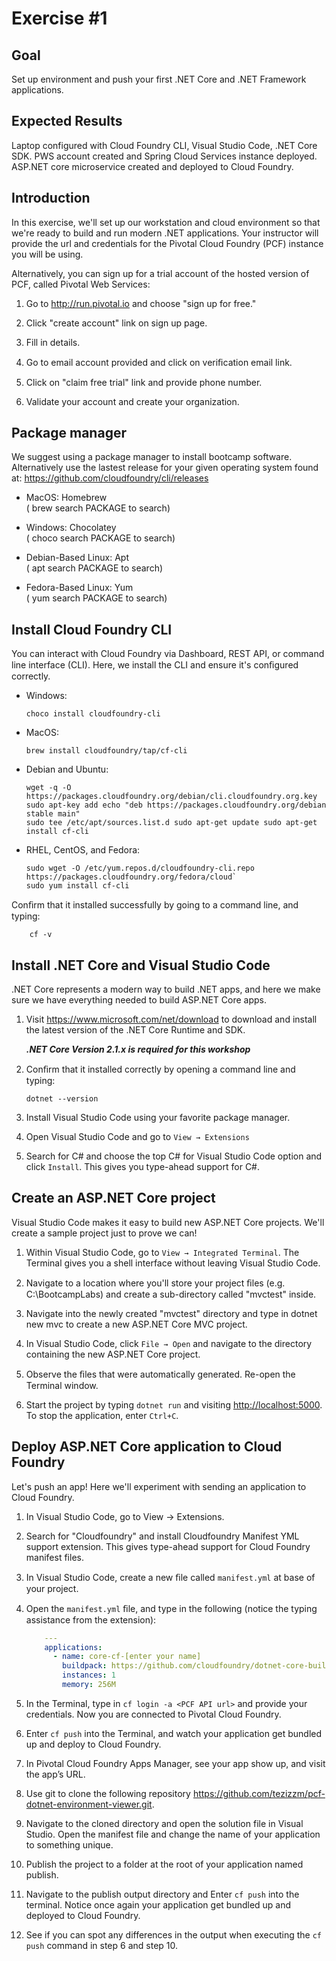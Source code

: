 # Exercise #1

## Goal

Set up environment and push your first .NET Core and .NET Framework applications.

## Expected Results

Laptop configured with Cloud Foundry CLI, Visual Studio Code, .NET Core SDK. PWS account created and Spring Cloud Services instance deployed. ASP.NET core microservice created and deployed to Cloud Foundry.

## Introduction

In this exercise, we'll set up our workstation and cloud environment so that we're ready to build and run modern .NET applications. Your instructor will provide the url and credentials for the Pivotal Cloud Foundry (PCF) instance you will be using.

Alternatively, you can sign up for a trial account of the hosted version of PCF, called Pivotal Web Services:

1. Go to <http://run.pivotal.io> and choose "sign up for free."

2. Click "create account" link on sign up page.

3. Fill in details.

4. Go to email account provided and click on veriﬁcation email link.

5. Click on "claim free trial" link and provide phone number.

6. Validate your account and create your organization.

## Package manager

We suggest using a package manager to install bootcamp software.  Alternatively use the lastest release for your given operating system found at: <https://github.com/cloudfoundry/cli/releases>

- MacOS: Homebrew\
 ( brew search PACKAGE to search)

- Windows: Chocolatey\
 ( choco search PACKAGE to search)

- Debian-Based Linux: Apt\
 ( apt search PACKAGE to search)

- Fedora-Based Linux: Yum\
 ( yum search PACKAGE to search)

## Install Cloud Foundry CLI

You can interact with Cloud Foundry via Dashboard, REST API, or command line interface (CLI). Here, we install the CLI and ensure it's conﬁgured correctly.

- Windows:

    ```Windows
    choco install cloudfoundry-cli
    ```

- MacOS:

    ```command
    brew install cloudfoundry/tap/cf-cli
    ```

- Debian and Ubuntu:

    ```Linux
    wget -q -O https://packages.cloudfoundry.org/debian/cli.cloudfoundry.org.key
    sudo apt-key add echo "deb https://packages.cloudfoundry.org/debian stable main"
    sudo tee /etc/apt/sources.list.d sudo apt-get update sudo apt-get install cf-cli
    ```

- RHEL, CentOS, and Fedora:

    ```Linux
    sudo wget -O /etc/yum.repos.d/cloudfoundry-cli.repo https://packages.cloudfoundry.org/fedora/cloud`
    sudo yum install cf-cli
    ```

Conﬁrm that it installed successfully by going to a command line, and typing:

```Windows
    cf -v
```

## Install .NET Core and Visual Studio Code

.NET Core represents a modern way to build .NET apps, and here we make sure we have everything needed to build ASP.NET Core apps.

1. Visit <https://www.microsoft.com/net/download> to download and install the latest version of the .NET Core Runtime and SDK.

    ***.NET Core Version 2.1.x is required for this workshop***

2. Conﬁrm that it installed correctly by opening a command line and typing:

    ```Windows
    dotnet --version
    ```

3. Install Visual Studio Code using your favorite package manager.

4. Open Visual Studio Code and go to `View → Extensions`

5. Search for C# and choose the top C# for Visual Studio Code option and click `Install`. This gives you type-ahead support for C#.

## Create an ASP.NET Core project

Visual Studio Code makes it easy to build new ASP.NET Core projects. We'll create a sample project just to prove we can!

1. Within Visual Studio Code, go to `View → Integrated Terminal`. The Terminal gives you a shell interface without leaving Visual Studio Code.

2. Navigate to a location where you'll store your project ﬁles (e.g. C:\BootcampLabs) and create a sub-directory called "mvctest" inside.

3. Navigate into the newly created "mvctest" directory and type in dotnet new mvc to create a new ASP.NET Core MVC project.

4. In Visual Studio Code, click `File → Open` and navigate to the directory containing the new ASP.NET Core project.

5. Observe the ﬁles that were automatically generated. Re-open the Terminal window.

6. Start the project by typing `dotnet run` and visiting <http://localhost:5000>. To stop the application, enter `Ctrl+C`.

## Deploy ASP.NET Core application to Cloud Foundry

Let's push an app! Here we'll experiment with sending an application to Cloud Foundry.

1. In Visual Studio Code, go to View → Extensions.

2. Search for "Cloudfoundry" and install Cloudfoundry Manifest YML support extension. This gives type-ahead support for Cloud Foundry manifest files.

3. In Visual Studio Code, create a new ﬁle called `manifest.yml` at base of your project.

4. Open the `manifest.yml` ﬁle, and type in the following (notice the typing assistance from the extension):

    ```yml
        ---
        applications:
          - name: core-cf-[enter your name]
            buildpack: https://github.com/cloudfoundry/dotnet-core-buildpack
            instances: 1
            memory: 256M
    ```

5. In the Terminal, type in `cf login -a <PCF API url>` and provide your credentials. Now you are connected to Pivotal Cloud Foundry.

6. Enter `cf push` into the Terminal, and watch your application get bundled up and deploy to Cloud Foundry.

7. In Pivotal Cloud Foundry Apps Manager, see your app show up, and visit the app’s URL.

8. Use git to clone the following repository https://github.com/tezizzm/pcf-dotnet-environment-viewer.git.

9. Navigate to the cloned directory and open the solution file in Visual Studio.  Open the manifest file and change the name of your application to something unique.

10. Publish the project to a folder at the root of your application named publish.

11. Navigate to the publish output directory and Enter `cf push` into the terminal.  Notice once again your application get bundled up and deployed to Cloud Foundry.

12. See if you can spot any differences in the output when executing the `cf push` command in step 6 and step 10.